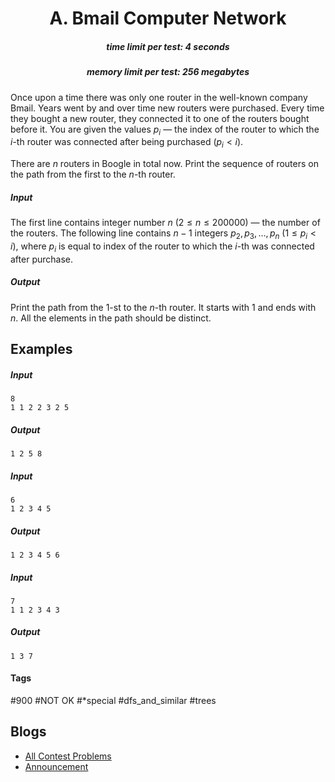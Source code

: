 <h1 style='text-align: center;'> A. Bmail Computer Network</h1>

<h5 style='text-align: center;'>time limit per test: 4 seconds</h5>
<h5 style='text-align: center;'>memory limit per test: 256 megabytes</h5>

Once upon a time there was only one router in the well-known company Bmail. Years went by and over time new routers were purchased. Every time they bought a new router, they connected it to one of the routers bought before it. You are given the values $p_i$ — the index of the router to which the $i$-th router was connected after being purchased ($p_i < i$).

There are $n$ routers in Boogle in total now. Print the sequence of routers on the path from the first to the $n$-th router.

##### Input

The first line contains integer number $n$ ($2 \le n \le 200000$) — the number of the routers. The following line contains $n-1$ integers $p_2, p_3, \dots, p_n$ ($1 \le p_i < i$), where $p_i$ is equal to index of the router to which the $i$-th was connected after purchase.

##### Output

Print the path from the $1$-st to the $n$-th router. It starts with $1$ and ends with $n$. All the elements in the path should be distinct.

## Examples

##### Input


```text
8  
1 1 2 2 3 2 5  

```
##### Output


```text
1 2 5 8 
```
##### Input


```text
6  
1 2 3 4 5  

```
##### Output


```text
1 2 3 4 5 6 
```
##### Input


```text
7  
1 1 2 3 4 3  

```
##### Output


```text
1 3 7 
```


#### Tags 

#900 #NOT OK #*special #dfs_and_similar #trees 

## Blogs
- [All Contest Problems](../Mail.Ru_Cup_2018_-_Practice_Round.md)
- [Announcement](../blogs/Announcement.md)
